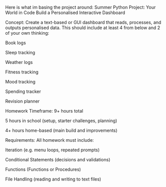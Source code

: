 Here is what im basing the project around:
Summer Python Project: Your World in Code
Build a Personalised Interactive Dashboard

Concept:
Create a text-based or GUI dashboard that reads, processes, and outputs personalised data. This should include at least 4 from below and 2 of your own thinking:

Book logs

Sleep tracking

Weather logs

Fitness tracking

Mood tracking

Spending tracker

Revision planner

Homework Timeframe:
9+ hours total

5 hours in school (setup, starter challenges, planning)

4+ hours home-based (main build and improvements)

 Requirements:
All homework must include:

Iteration (e.g. menu loops, repeated prompts)

Conditional Statements (decisions and validations)

Functions (Functions or Procedures)

File Handling (reading and writing to text files)

